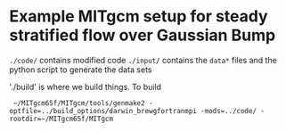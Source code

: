 # Example MITgcm setup for steady stratified flow over Gaussian Bump

`./code/` contains modified code
`./input/` contains the `data*` files and the python script to generate the data sets

'./build' is where we build things.  To build
```
 ~/MITgcm65f/MITgcm/tools/genmake2 -optfile=../build_options/darwin_brewgfortranmpi -mods=../code/ -rootdir=~/MITgcm65f/MITgcm
